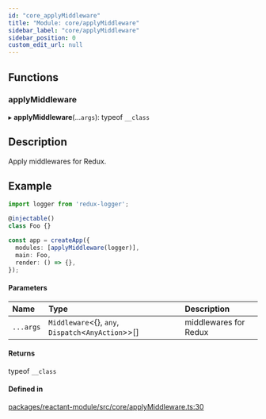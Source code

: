 ```yaml
---
id: "core_applyMiddleware"
title: "Module: core/applyMiddleware"
sidebar_label: "core/applyMiddleware"
sidebar_position: 0
custom_edit_url: null
---
```


## Functions

### applyMiddleware

▸ **applyMiddleware**(...`args`): typeof `__class`

## Description
Apply middlewares for Redux.

## Example

```ts
import logger from 'redux-logger';

@injectable()
class Foo {}

const app = createApp({
  modules: [applyMiddleware(logger)],
  main: Foo,
  render: () => {},
});
```

#### Parameters

| Name | Type | Description |
| :------ | :------ | :------ |
| `...args` | `Middleware`<{}, `any`, `Dispatch`<`AnyAction`\>\>[] | middlewares for Redux |

#### Returns

typeof `__class`

#### Defined in

[packages/reactant-module/src/core/applyMiddleware.ts:30](https://github.com/unadlib/reactant/blob/5d60d9c3/packages/reactant-module/src/core/applyMiddleware.ts#L30)
